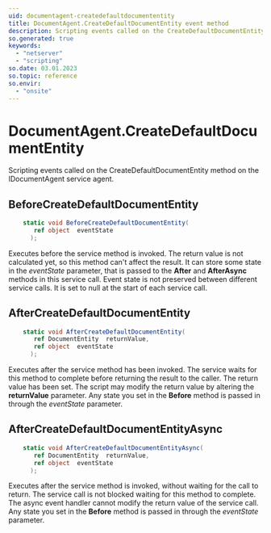```yaml
---
uid: documentagent-createdefaultdocumententity
title: DocumentAgent.CreateDefaultDocumentEntity event method
description: Scripting events called on the CreateDefaultDocumentEntity method on the DocumentAgent service agent.
so.generated: true
keywords:
  - "netserver"
  - "scripting"
so.date: 03.01.2023
so.topic: reference
so.envir:
  - "onsite"
---
```

# DocumentAgent.CreateDefaultDocumentEntity

Scripting events called on the <see cref='M:SuperOffice.CRM.Services.IDocumentAgent.CreateDefaultDocumentEntity'>CreateDefaultDocumentEntity</see> method on the <see cref='IDocumentAgent'>IDocumentAgent</see>  service agent.

## BeforeCreateDefaultDocumentEntity
```cs
    static void BeforeCreateDefaultDocumentEntity(
       ref object  eventState
      );
```
Executes before the service method is invoked.
The return value is not calculated yet, so this method can't affect the result.
It can store some state in the *eventState* parameter, that is passed to the **After** and **AfterAsync** methods in this service call.
Event state is not preserved between different service calls. It is set to null at the start of each service call.
## AfterCreateDefaultDocumentEntity
```cs
    static void AfterCreateDefaultDocumentEntity(
       ref DocumentEntity  returnValue,
       ref object  eventState
      );
```
Executes after the service method has been invoked. The service waits for this method to complete before returning the result to the caller.
The return value has been set. The script may modify the return value by altering the **returnValue** parameter.
Any state you set in the **Before** method is passed in through the *eventState* parameter.
## AfterCreateDefaultDocumentEntityAsync
```cs
    static void AfterCreateDefaultDocumentEntityAsync(
       ref DocumentEntity  returnValue,
       ref object  eventState
      );
```
Executes after the service method is invoked, without waiting for the call to return.
The service call is not blocked waiting for this method to complete.
The async event handler cannot modify the return value of the service call.
Any state you set in the **Before** method is passed in through the *eventState* parameter.

